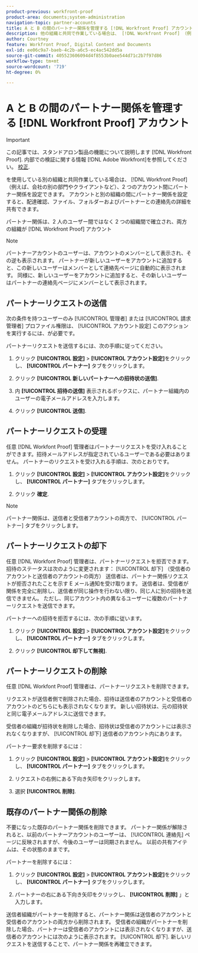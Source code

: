```yaml
---
product-previous: workfront-proof
product-area: documents;system-administration
navigation-topic: partner-accounts
title: A と B の間のパートナー関係を管理する [!DNL Workfront Proof] アカウント
description: 他の組織と共同で作業している場合は、 [!DNL Workfront Proof] （例えば、会社の別の部門やクライアントなど）、2 つのアカウント間にパートナー関係を設定できます。 アカウントと別の組織の間にパートナー関係を設定すると、配達確認、ファイル、フォルダーおよびパートナーとの連絡先の詳細を共有できます。
author: Courtney
feature: Workfront Proof, Digital Content and Documents
exl-id: ee06c9a7-baeb-4c2b-a6c5-ec4ac542dd5a
source-git-commit: 405523606094d4f8553b0aee544d71c2b7f97d86
workflow-type: tm+mt
source-wordcount: '719'
ht-degree: 0%

---
```


# A と B の間のパートナー関係を管理する [!DNL Workfront Proof] アカウント

>[!IMPORTANT]
>
>この記事では、スタンドアロン製品の機能について説明します [!DNL Workfront Proof]. 内部での検証に関する情報 [!DNL Adobe Workfront]を参照してください。 [校正](../../../review-and-approve-work/proofing/proofing.md).

を使用している別の組織と共同作業している場合は、 [!DNL Workfront Proof] （例えば、会社の別の部門やクライアントなど）、2 つのアカウント間にパートナー関係を設定できます。 アカウントと別の組織の間にパートナー関係を設定すると、配達確認、ファイル、フォルダーおよびパートナーとの連絡先の詳細を共有できます。

パートナー関係は、2 人のユーザー間ではなく 2 つの組織間で確立され、両方の組織が [!DNL Workfront Proof] アカウント

>[!NOTE]
>
>パートナーアカウントのユーザーは、アカウントのメンバーとして表示され、その逆も表示されます。 パートナーが新しいユーザーをアカウントに追加すると、この新しいユーザーはメンバーとして連絡先ページに自動的に表示されます。 同様に、新しいユーザーをアカウントに追加すると、その新しいユーザーはパートナーの連絡先ページにメンバーとして表示されます。

## パートナーリクエストの送信

次の条件を持つユーザーのみ [!UICONTROL 管理者] または [!UICONTROL 請求管理者] プロファイル権限は、 [!UICONTROL アカウント設定] このアクションを実行するには、が必要です。

パートナーリクエストを送信するには、次の手順に従ってください。

1. クリック **[!UICONTROL 設定]** > **[!UICONTROL アカウント設定]**&#x200B;をクリックし、 **[!UICONTROL パートナー]** タブをクリックします。

1. クリック **[!UICONTROL 新しいパートナーへの招待状の送信]**.
1. 内 **[!UICONTROL 招待の送信]** 表示されるボックスに、パートナー組織内のユーザーの電子メールアドレスを入力します。
1. クリック **[!UICONTROL 送信]**.

## パートナーリクエストの受理

任意 [!DNL Workfont Proof] 管理者はパートナーリクエストを受け入れることができます。招待メールアドレスが指定されているユーザーである必要はありません。 パートナーのリクエストを受け入れる手順は、次のとおりです。

1. クリック **[!UICONTROL 設定]** > **[!UICONTROL アカウント設定]**&#x200B;をクリックし、 **[!UICONTROL パートナー]** タブをクリックします。

1. クリック **確定**.**&#x200B;**

>[!NOTE]
>
>パートナー関係は、送信者と受信者アカウントの両方で、 [!UICONTROL パートナー] タブをクリックします。

## パートナーリクエストの却下

任意 [!DNL Workfont Proof] 管理者は、パートナーリクエストを拒否できます。 招待のステータスは次のように変更されます： [!UICONTROL 却下] （受信者のアカウントと送信者のアカウントの両方） 送信者は、パートナー関係リクエストが拒否されたことを示す E メール通知を受け取ります。 送信者は、受信者が関係を完全に削除し、送信者が同じ操作を行わない限り、同じ人に別の招待を送信できません。 ただし、同じアカウント内の異なるユーザーに複数のパートナーリクエストを送信できます。

パートナーへの招待を拒否するには、次の手順に従います。

1. クリック **[!UICONTROL 設定]** > **[!UICONTROL アカウント設定]**&#x200B;をクリックし、 **[!UICONTROL パートナー]** タブをクリックします。

1. クリック **[!UICONTROL 却下して無視]**.

## パートナーリクエストの削除

任意 [!DNL Workfont Proof] 管理者は、パートナーリクエストを削除できます。

リクエストが送信者側で削除された場合、招待は送信者のアカウントと受信者のアカウントのどちらにも表示されなくなります。 新しい招待状は、元の招待状と同じ電子メールアドレスに送信できます。

受信者の組織が招待状を削除した場合、招待状は受信者のアカウントには表示されなくなりますが、 [!UICONTROL 却下] 送信者のアカウント内にあります。

パートナー要求を削除するには：

1. クリック **[!UICONTROL 設定]** > **[!UICONTROL アカウント設定]**&#x200B;をクリックし、 **[!UICONTROL パートナー]** タブをクリックします。

1. リクエストの右側にある下向き矢印をクリックします。
1. 選択 **[!UICONTROL 削除]**.

## 既存のパートナー関係の削除

不要になった既存のパートナー関係を削除できます。 パートナー関係が解除されると、以前のパートナーアカウントのユーザーは、 [!UICONTROL 連絡先] ページに反映されますが、今後のユーザーは同期されません。 以前の共有アイテムは、その状態のままです。

パートナーを削除するには：

1. クリック **[!UICONTROL 設定]** > **[!UICONTROL アカウント設定]**&#x200B;をクリックし、 **[!UICONTROL パートナー]** タブをクリックします。

1. パートナーの右にある下向き矢印をクリックし、 **[!UICONTROL 削除]** 」と入力します。

送信者組織がパートナーを削除すると、パートナー関係は送信者のアカウントと受信者のアカウントの両方から削除されます。 受信者の組織がパートナーを削除した場合、パートナーは受信者のアカウントには表示されなくなりますが、送信者のアカウントには次のように表示されます。 [!UICONTROL 却下]. 新しいリクエストを送信することで、パートナー関係を再確立できます。
